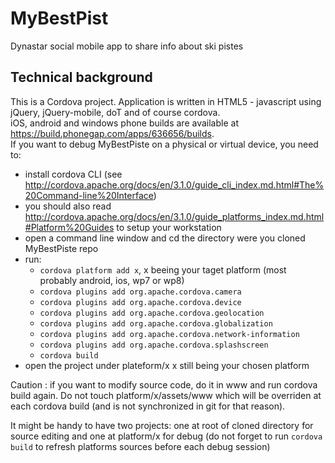 MyBestPist
==========

Dynastar social mobile app to share info about ski pistes

Technical background
--------------------

This is a Cordova project. Application is written in HTML5 - javascript using jQuery, jQuery-mobile, doT and of course cordova.  
iOS, android and windows phone builds are available at https://build.phonegap.com/apps/636656/builds.  
If you want to debug MyBestPiste on a physical or virtual device, you need to:
* install cordova CLI (see http://cordova.apache.org/docs/en/3.1.0/guide_cli_index.md.html#The%20Command-line%20Interface)
* you should also read http://cordova.apache.org/docs/en/3.1.0/guide_platforms_index.md.html#Platform%20Guides to setup your workstation
* open a command line window and cd the directory were you cloned MyBestPiste repo
* run:
  * ```cordova platform add x```, x beeing your taget platform (most probably android, ios, wp7 or wp8)
  * ```cordova plugins add org.apache.cordova.camera```
  * ```cordova plugins add org.apache.cordova.device```
  * ```cordova plugins add org.apache.cordova.geolocation```
  * ```cordova plugins add org.apache.cordova.globalization```
  * ```cordova plugins add org.apache.cordova.network-information```
  * ```cordova plugins add org.apache.cordova.splashscreen```
  * ```cordova build```
* open the project under plateform/x x still being your chosen platform  

Caution : if you want to modify source code, do it in www and run cordova build again.
Do not touch platform/x/assets/www which will be overriden at each cordova build (and is not synchronized in git for that reason).

It might be handy to have two projects: one at root of cloned directory for source editing and one at platform/x for debug (do not forget to run ```cordova build``` to refresh platforms sources before each debug session)
